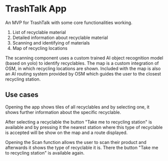 # TrashTalk App

An MVP for TrashTalk with some core functionalities working.
1. List of recyclable material
2. Detailed information about recyclable material
3. Scanning and identifying of materials
4. Map of recycling locations

The scanning component uses a custom trained AI object recognition model (based on yolo) to identify recyclables.
The map is a custom integration of OSM, in which recycling locations are shown.
Included with the map is also an AI routing system provided by OSM which guides the user to the closest recycling station.

## Use cases
Opening the app shows tiles of all recyclables and by selecting one, it shows further information about the specific recyclable.

After selecting a recyclable the button "Take me to recycling station" is available and by pressing it the nearest station where this type of recyclable is accepted will be show on the map and a route displayed.

Opening the Scan function allows the user to scan their product and afterwards it shows the type of recyclable it is. There the button "Take me to recycling station" is available again.